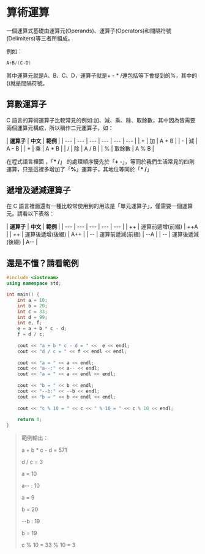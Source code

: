 # 算術運算

一個運算式基礎由運算元\(Operands\)、運算子\(Operators\)和間隔符號\(Delimiters\)等三者所組成。

例如：

```cpp
A+B/(C-D)
```

其中運算元就是A、B、C、D，運算子就是+ - \* /還包括等下會提到的%，其中的\(\)就是間隔符號。

## 算數運算子

C 語言的算術運算子比較常見的例如:加、減、乘、除、取餘數，其中因為皆需要兩個運算元構成，所以稱作二元運算子，如：

| **運算子** | **中文**  | **範例** |
| --- | --- | --- | --- | --- | --- |
| + | 加 | A + B |
| - | 減 | A - B |
| \* | 乘 | A \* B |
| / | 除 | A / B |
| % | 取餘數 | A % B |

在程式語言裡面 ，「**\*  /**」 的處理順序優先於「**+  -**」，等同於我們生活常見的四則運算，只是這裡多增加了「**%**」運算子，其地位等同於「**\*  /**」

## 遞增及遞減運算子

在 C 語言裡面還有一種比較常使用到的用法是「單元運算子」，僅需要一個運算元。請看以下表格：

| **運算子** | **中文**  | **範例** |
| --- | --- | --- | --- | --- |
| ++ | 運算前遞增\(前綴\) | ++A |
| ++ | 運算後遞增\(後綴\) | A++ |
| -- | 運算前遞減\(前綴\) | --A |
| -- | 運算後遞減\(後綴\) | A-- |

## 還是不懂？請看範例

```cpp
#include <iostream>
using namespace std;

int main() {
    int a = 10;
    int b = 20;
    int c = 33;
    int d = 99;
    int e, f;
    e = a + b * c - d;
    f = d / c;
    
    cout << "a + b * c - d = " <<  e << endl;
    cout << "d / c = " << f << endl << endl;
    
    cout << "a = " << a << endl;
    cout << "a--:" << a-- << endl;
    cout << "a = " << a << endl << endl;
    
    cout << "b = " << b << endl;
    cout << "--b:" << --b << endl;
    cout << "b = " << b << endl << endl;
    
    cout << "c % 10 = " << c << " % 10 = " << c % 10 << endl;
    
    return 0;
}
```

> 範例輸出：
>
> a + b \* c - d = 571
>
> d / c = 3
>
>
>
> a = 10
>
> a-- : 10
>
> a = 9
>
>
>
> b = 20
>
> --b : 19
>
> b = 19
>
>
>
> c % 10 = 33 % 10 = 3

